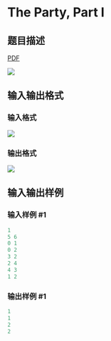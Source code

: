 # The Party, Part I

## 题目描述

[problemUrl]: https://uva.onlinejudge.org/index.php?option=com_onlinejudge&Itemid=8&category=21&page=show_problem&problem=1900

[PDF](https://uva.onlinejudge.org/external/109/p10959.pdf)

![](https://cdn.luogu.com.cn/upload/vjudge_pic/UVA10959/ccdf8de4af7082656dd824a4559065b222a16eeb.png)

## 输入输出格式

### 输入格式

![](https://cdn.luogu.com.cn/upload/vjudge_pic/UVA10959/b79e1dce85d71b01c80a4e4a21f07f18e376148f.png)

### 输出格式

![](https://cdn.luogu.com.cn/upload/vjudge_pic/UVA10959/40ef3231a81cc4479c80b47235d35326f36bf8c0.png)

## 输入输出样例

### 输入样例 #1

```cpp
1
5 6
0 1
0 2
3 2
2 4
4 3
1 2
```


### 输出样例 #1

```cpp
1
1
2
2
```


